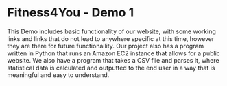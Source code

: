 # Fitness4You - Demo 1 <br />
This Demo includes basic functionality of our website, with some working links and links that do not lead to anywhere specific at this time, however they are there for future functionaility. Our project also has a program written in Python that runs an Amazon EC2 instance that allows for a public website. We also have a program that takes a CSV file and parses it, where statistical data is calculated and outputted to the end user in a way that is meaningful and easy to understand. 
